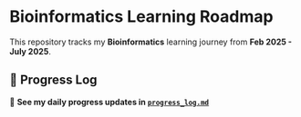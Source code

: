 # Bioinformatics Learning Roadmap

This repository tracks my **Bioinformatics** learning journey from **Feb 2025 - July 2025**.  

## 📑 Progress Log
📌 **See my daily progress updates in [`progress_log.md`](progress_log.md)**  
